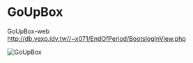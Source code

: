 # GoUpBox
 GoUpBox-web
 http://db.vexp.idv.tw//~x071/EndOfPeriod/BootslogInView.php
 
 ![GoUpBox](https://imgur.com/a/4FRcRm.jpg)
